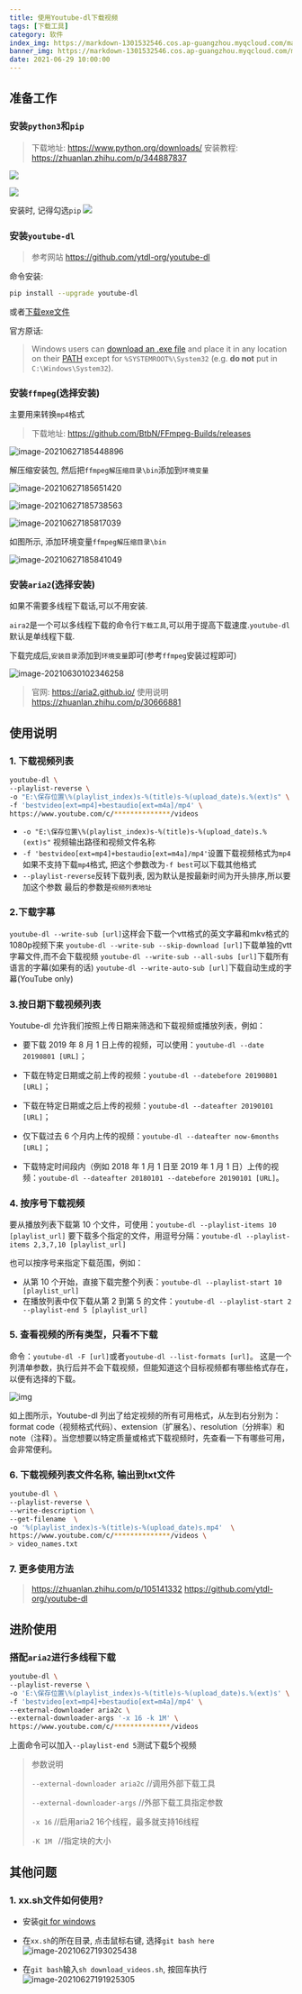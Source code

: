 ```yaml
---
title: 使用Youtube-dl下载视频
tags: [下载工具]
category: 软件
index_img: https://markdown-1301532546.cos.ap-guangzhou.myqcloud.com/markdown/pexels-freestocksorg-34407.jpg
banner_img: https://markdown-1301532546.cos.ap-guangzhou.myqcloud.com/markdown/pexels-freestocksorg-34407.jpg
date: 2021-06-29 10:00:00
---
```



## 准备工作

### 安装`python3`和`pip`

   >  下载地址: https://www.python.org/downloads/
   >  安装教程: https://zhuanlan.zhihu.com/p/344887837

![](https://markdown-1301532546.cos.ap-guangzhou.myqcloud.com/markdown/python_%E5%AE%89%E8%A3%852.jpg)

![](https://markdown-1301532546.cos.ap-guangzhou.myqcloud.com/markdown/python_%E5%AE%89%E8%A3%851.jpg)

安装时, 记得勾选`pip`
![](https://markdown-1301532546.cos.ap-guangzhou.myqcloud.com/markdown/11.png)

### 安装`youtube-dl`

> 参考网站 https://github.com/ytdl-org/youtube-dl

命令安装:

```bash
pip install --upgrade youtube-dl
```

或者[下载exe文件](https://yt-dl.org/latest/youtube-dl.exe)

官方原话:
> Windows users can [download  an .exe file](https://yt-dl.org/latest/youtube-dl.exe) and place it in any location on their [PATH](https://en.wikipedia.org/wiki/PATH_(variable)) except for `%SYSTEMROOT%\System32` (e.g. **do not** put in `C:\Windows\System32`).

### 安装`ffmpeg`(选择安装)

主要用来转换`mp4`格式

   > 下载地址: https://github.com/BtbN/FFmpeg-Builds/releases

   ![image-20210627185448896](https://markdown-1301532546.cos.ap-guangzhou.myqcloud.com/markdown/image-20210627185448896.png)

   解压缩安装包, 然后把`ffmpeg解压缩目录\bin`添加到`环境变量`

   ![image-20210627185651420](https://markdown-1301532546.cos.ap-guangzhou.myqcloud.com/markdown/image-20210627185651420.png)

   ![image-20210627185738563](https://markdown-1301532546.cos.ap-guangzhou.myqcloud.com/markdown/image-20210627185738563.png)

   ![image-20210627185817039](https://markdown-1301532546.cos.ap-guangzhou.myqcloud.com/markdown/image-20210627185817039.png)

   如图所示, 添加环境变量`ffmpeg解压缩目录\bin`

   ![image-20210627185841049](https://markdown-1301532546.cos.ap-guangzhou.myqcloud.com/markdown/image-20210627185841049.png)

### 安装`aria2`(选择安装)

如果不需要多线程下载话,可以不用安装.

`aira2`是一个可以多线程下载的命令行`下载工具`,可以用于提高下载速度.`youtube-dl`默认是单线程下载.

下载完成后,`安装目录`添加到`环境变量`即可(参考`ffmpeg`安装过程即可)

![image-20210630102346258](https://markdown-1301532546.cos.ap-guangzhou.myqcloud.com/markdown/image-20210630102346258.png)

> 官网: https://aria2.github.io/
> 使用说明 https://zhuanlan.zhihu.com/p/30666881



## 使用说明

### 1. 下载视频列表

```bash
youtube-dl \
--playlist-reverse \
-o "E:\保存位置\%(playlist_index)s-%(title)s-%(upload_date)s.%(ext)s" \
-f 'bestvideo[ext=mp4]+bestaudio[ext=m4a]/mp4' \
https://www.youtube.com/c/**************/videos
```
- `-o "E:\保存位置\%(playlist_index)s-%(title)s-%(upload_date)s.%(ext)s"` 视频输出路径和视频文件名称
- `-f 'bestvideo[ext=mp4]+bestaudio[ext=m4a]/mp4'`设置下载视频格式为`mp4`
如果不支持下载`mp4`格式, 把这个参数改为`-f best`可以下载其他格式
- `--playlist-reverse`反转下载列表, 因为默认是按最新时间为开头排序,所以要加这个参数
最后的参数是`视频列表地址`

### 2.下载字幕

`youtube-dl --write-sub [url]`这样会下载一个vtt格式的英文字幕和mkv格式的1080p视频下来
`youtube-dl --write-sub --skip-download [url]`下载单独的vtt字幕文件,而不会下载视频
`youtube-dl --write-sub --all-subs [url]`下载所有语言的字幕(如果有的话)
`youtube-dl --write-auto-sub [url]`下载自动生成的字幕(YouTube only)

### 3.按日期下载视频列表

Youtube-dl 允许我们按照上传日期来筛选和下载视频或播放列表，例如：

- 要下载 2019 年 8 月 1 日上传的视频，可以使用：`youtube-dl --date 20190801 [URL]`；

- 下载在特定日期或之前上传的视频：`youtube-dl --datebefore 20190801 [URL]`；

- 下载在特定日期或之后上传的视频：`youtube-dl --dateafter 20190101 [URL]`；

- 仅下载过去 6 个月内上传的视频：`youtube-dl --dateafter now-6months [URL]`；

- 下载特定时间段内（例如 2018 年 1 月 1 日至 2019 年 1 月 1 日）上传的视频：`youtube-dl --dateafter 20180101 --datebefore 20190101 [URL]`。


### 4. 按序号下载视频
要从播放列表下载第 10 个文件，可使用：`youtube-dl --playlist-items 10 [playlist_url]`
要下载多个指定的文件，用逗号分隔：`youtube-dl --playlist-items 2,3,7,10 [playlist_url]`


也可以按序号来指定下载范围，例如：
- 从第 10 个开始，直接下载完整个列表：`youtube-dl --playlist-start 10 [playlist_url]`
- 在播放列表中仅下载从第 2 到第 5 的文件：`youtube-dl --playlist-start 2 --playlist-end 5 [playlist_url]`

### 5. 查看视频的所有类型，只看不下载

命令：`youtube-dl -F [url]`或者`youtube-dl --list-formats [url]`。
这是一个列清单参数，执行后并不会下载视频，但能知道这个目标视频都有哪些格式存在，以便有选择的下载。

  ![img](https://markdown-1301532546.cos.ap-guangzhou.myqcloud.com/markdown/v2-fbd29bcc7dc8c7e2b9ea393714b5f038_720w.jpg)

如上图所示，Youtube-dl 列出了给定视频的所有可用格式，从左到右分别为：format code（视频格式代码）、extension（扩展名）、resolution（分辨率）和 note（注释）。当您想要以特定质量或格式下载视频时，先查看一下有哪些可用，会非常便利。


### 6. 下载视频列表文件名称, 输出到txt文件
```bash
youtube-dl \
--playlist-reverse \
--write-description \
--get-filename  \
-o '%(playlist_index)s-%(title)s-%(upload_date)s.mp4'  \
https://www.youtube.com/c/**************/videos \
> video_names.txt
```



### 7. 更多使用方法

> 
>  https://zhuanlan.zhihu.com/p/105141332
>  https://github.com/ytdl-org/youtube-dl

## 进阶使用

### 搭配`aria2`进行多线程下载

```bash
youtube-dl \
--playlist-reverse \
-o 'E:\保存位置\%(playlist_index)s-%(title)s-%(upload_date)s.%(ext)s' \
-f 'bestvideo[ext=mp4]+bestaudio[ext=m4a]/mp4' \
--external-downloader aria2c \
--external-downloader-args '-x 16 -k 1M' \
https://www.youtube.com/c/**************/videos
```

上面命令可以加入`--playlist-end 5`测试下载5个视频

> 参数说明 
>
> `--external-downloader aria2c`  //调用外部下载工具
>
> `--external-downloader-args` //外部下载工具指定参数
>
> `-x 16` //启用aria2 16个线程，最多就支持16线程
>
> `-K 1M ` //指定块的大小


## 其他问题

### 1. xx.sh文件如何使用?


- 安装[git for windows](https://gitforwindows.org/)

- 在`xx.sh`的所在目录, 点击鼠标右键, 选择`git bash here` 
 ![image-20210627193025438](https://markdown-1301532546.cos.ap-guangzhou.myqcloud.com/markdown/image-20210627193025438.png)

- 在`git bash`输入`sh download_videos.sh`,  按回车执行
  ![image-20210627191925305](https://markdown-1301532546.cos.ap-guangzhou.myqcloud.com/markdown/image-20210627191925305.png)

  
